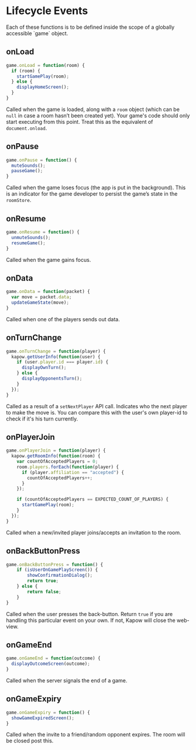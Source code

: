 # Lifecycle Events
<aside class="notice">
Each of these functions is to be defined inside the scope of a globally accessible `game` object.
</aside>

## onLoad
```javascript
game.onLoad = function(room) {
  if (room) {
    startGamePlay(room);
  } else {
    displayHomeScreen();
  }
}
```
Called when the game is loaded, along with a `room` object (which can be `null` in case a room hasn’t been created yet).
Your game's code should only start executing from this point. Treat this as the equivalent of `document.onload`.

## onPause
```javascript
game.onPause = function() {
  muteSounds();
  pauseGame();
}
```
Called when the game loses focus (the app is put in the background). This is an indicator for the game developer to persist the game’s state in the `roomStore`.

## onResume
```javascript
game.onResume = function() {
  unmuteSounds();
  resumeGame();
}
```
Called when the game gains focus.

## onData
```javascript
game.onData = function(packet) {
  var move = packet.data;
  updateGameState(move);
}
```
Called when one of the players sends out data.

## onTurnChange
```javascript
game.onTurnChange = function(player) {
  kapow.getUserInfo(function(user) {
    if (user.player.id === player.id) {
      displayOwnTurn();
    } else {
      displayOpponentsTurn();
    }
  });
}
```
Called as a result of a `setNextPlayer` API call. Indicates who the next player to make the move is. You can compare this with the user's own player-id to check if it's his turn currently.

## onPlayerJoin
```javascript
game.onPlayerJoin = function(player) {
  kapow.getRoomInfo(function(room) {
    var countOfAcceptedPlayers = 0;
    room.players.forEach(function(player) {
      if (player.affiliation == "accepted") {
        countOfAcceptedPlayers++;
      }
    });

    if (countOfAcceptedPlayers == EXPECTED_COUNT_OF_PLAYERS) {
      startGamePlay(room);
    }
  });
}
```
Called when a new/invited player joins/accepts an invitation to the room.

## onBackButtonPress
```javascript
game.onBackButtonPress = function() {
	if (isUserOnGamePlayScreen()) {
		showConfirmationDialog();
		return true;
	} else {
		return false;
	}
}
```
Called when the user presses the back-button. 
Return `true` if you are handling this particular event on your own. If not, Kapow will close the web-view.

## onGameEnd
```javascript
game.onGameEnd = function(outcome) {
  displayOutcomeScreen(outcome);
}
```
Called when the server signals the end of a game.

## onGameExpiry
```javascript
game.onGameExpiry = function() {
  showGameExpiredScreen();
}
```
Called when the invite to a friend/random opponent expires. The room will be closed post this.
